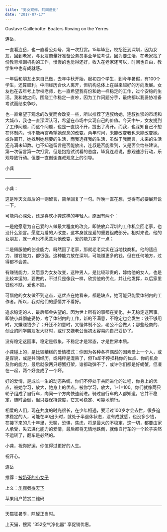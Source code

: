 ```yaml
---
title: "男女双修，共同进化"
date: "2017-07-17"
---
```


Gustave Caillebotte· Boaters Rowing on the Yerres

连岳，  

一直看连岳，也一直看公众号，第一次打赏。15年毕业，校招签到深圳，因为女友，回到老家，与女友商量好准备公务员事业单位考试，因为要生活，在老家找了份教育培训机构的工作，慢慢的也觉得还好，收入在老家还可以，时间也自由，教学生中也有成就感。

一年后和朋友出来自己做，去年中秋开始，起初四个学生，到今年暑假，有100个学生，还算顺利。中间经历合伙人离开，但机构总体上在越来越好的方向发展。女友也在去年考上学校老师，也一直希望我有份和她一样稳定的工作，过个安稳的生活。我和她之间，围绕工作稳定一直吵，因为工作问题分手，最终都以我妥协准备考试而结束争吵。

也一直希望于观念的改变而会改变一些，所以推荐了连叔给她，连叔推崇的市场和大城市，我也一直深深认可，希望在市场中实现自己的价值。今天中午，女友提到了工作问题，而这个问题，也是一直绕不开，提出了离开。而我，也深知自己不想在体制内，也不能再寄希望她观念的改变。两年时间，未能改变我也未能改变她。或许离开，她找到她想要的生活，而我选择我的生活，虽然于我而言，未来的生活还充满未知数。也不知道留言是否能放出，连叔是否能看到，又是否会给些建议。第一次留言第一次打赏，但是抱抱试试看的态度，毕竟连叔说，悲观速冻行动，乐观导致行动。但要一直谢谢连叔观念上的引导。

小龚

——————

小龚：

这是昨天文章后的一则留言，简单回复了一句。昨晚一直在想，觉得有必要展开说一下。

可能内心深处，还是喜欢小龚这样的年轻人，原因有两个：

一是他愿意为自己爱的人做最大程度的改变，即使放弃深圳的工作机会回老家，也没什么怨言。愿意为爱的人改变，这本身就是爱的重要组成部分。相对来说，他的女朋友，就一点也不愿意为他改变，爱的能力差了一点；

二是佩服他的创业能力，既然回了老家，那就老老实实在当地找商机，他的适应力、赚钱能力，都很强。这种能力放在深圳，可能赚更多的钱，但在任何地方，过得都不会差。

有赚钱能力，又愿意为女友改变，这种男人，是比较珍贵的，嫁给他的女人，也是比较幸运的，要做的，不过只是像我一样，欣赏他的优点，并让他发挥，以后家里钱也不缺，爱也不缺。

可惜他的女友做不到这点，这优点在她看来，都是缺点，她可能只能爱体制内的工作者。所以，我对他们的感情并不看好。

追求稳定的人，最后都会失望的。因为世上所有的事都在变化，并无稳定这回事。即使小龚彻底妥协，考了体制内的工作，新的不满意，不稳定也会发生：钱不够用时，又嫌赚钱少了；升迁不如意时，又怪体制不公，老公不会做人；那些经商的、创业的同学朋友发大财时，或许又嫌老公当初太容易向自己妥协了。

没有稳定这回事，稳定是假象。不稳定才是常态，才是世界本质。

小龚碰上的，是比较糟糕的爱情模式：你因为各种各样偶然的因素爱上一个人，或是容貌，或是共同经历，或纯粹是混熟了，但Ta却不停损耗你的优点、你的机会及你的能力，最后就像两只螃蟹打架，谁都动弹不了，或许你们都是好螃蟹，但凑在一起，两个好变成了一个坏。

好的爱情，是成长一生的动态系统，你们不停处于共同进化的过程，你身上的优点，被她学习，放大，她身上的优点，被你学习，放大，1+1=100。你们就像两只轮子组成了自行车，向同一个方向快速前进。骑过自行车的人都知道，它并不稳定，随时会倒，但只要保持速度，它又可稳定、可靠地前行。

相爱的人们，现在共度的时光很长，在少年相遇，要活过100岁才会去世，很多追求稳定的人，可能在40出头时，就处于半退休状态，没有成就感，也没多少钱，在接下来的几十年里，无聊，恐惧，焦虑，将是最大的不稳定，这一切，都要由家人承受，失去进化能力的爱情，最后都将无情地跌倒，就像自行车的一个轮子突然不运转了，翻车是必然的。

小龚，祝你好运，你值得过更好的人生。

祝开心。

连岳

推荐：[被奶死的小女子](http://mp.weixin.qq.com/s?__biz=MjM5NDU0Mjk2MQ==&mid=2651623100&idx=1&sn=d4c9178e54c784f0a2dc247ae63df694&chksm=bd7e0aa28a0983b4943e98006d2e287ed3944defb1c852a9bec64c4bcfbba89bc4ac6c708b8e&scene=21#wechat_redirect)

上文：[乐观者得天下](http://mp.weixin.qq.com/s?__biz=MjM5NDU0Mjk2MQ==&mid=2651623263&idx=1&sn=7e2938cdf4aca7c9712d094036582ab9&chksm=bd7e0b418a098257990a48f80d0998ebca93e8fece665a742365e982be054ea3421212b2135d&scene=21#wechat_redirect)

苹果用户赞赏二维码

* * *

天猫狂暑季，除醛正当时。

上天猫，搜索 “352空气净化器” 享促销优惠。
